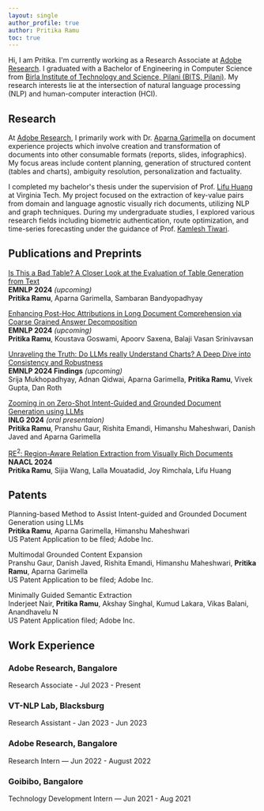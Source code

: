 ```yaml
---
layout: single
author_profile: true
author: Pritika Ramu
toc: true
---
```

Hi, I am Pritika. I'm currently working as a Research Associate at [Adobe Research](https://research.adobe.com/). I graduated with a Bachelor of Engineering in Computer Science from [Birla Institute of Technology and Science, Pilani (BITS, Pilani)](https://www.bits-pilani.ac.in/). My research interests lie at the intersection of natural language processing (NLP) and human-computer interaction (HCI).


## Research

At [Adobe Research](https://research.adobe.com/), I primarily work with Dr. [Aparna Garimella](https://research.adobe.com/person/aparna-garimella/) on document experience projects which involve creation and transformation of documents into other consumable formats (reports, slides, infographics). My focus areas include content planning, generation of structured content (tables and charts), ambiguity resolution, personalization and factuality.

I completed my bachelor's thesis under the supervision of Prof. [Lifu Huang](https://wilburone.github.io/) at Virginia Tech. My project focused on the extraction of key-value pairs from domain and language agnostic visually rich documents, utilizing NLP and graph techniques. During my undergraduate studies, I explored various research fields including biometric authentication, route optimization, and time-series forecasting under the guidance of Prof. [Kamlesh Tiwari](https://ktiwari.in/).


## Publications and Preprints

[Is This a Bad Table? A Closer Look at the Evaluation of Table Generation from Text](https://arxiv.org/abs/2406.14829) 
<br>**EMNLP 2024** *(upcoming)*
<br>**Pritika Ramu**, Aparna Garimella, Sambaran Bandyopadhyay

[Enhancing Post-Hoc Attributions in Long Document Comprehension via Coarse Grained Answer Decomposition](https://www.arxiv.org/abs/2409.17073) 
<br>**EMNLP 2024** *(upcoming)*
<br>**Pritika Ramu**, Koustava Goswami, Apoorv Saxena, Balaji Vasan Srinivavsan

[Unraveling the Truth: Do LLMs really Understand Charts? A Deep Dive into Consistency and Robustness](https://arxiv.org/abs/2407.11229) 
<br>**EMNLP 2024 Findings** *(upcoming)*
<br>Srija Mukhopadhyay, Adnan Qidwai, Aparna Garimella, **Pritika Ramu**, Vivek Gupta, Dan Roth

[Zooming in on Zero-Shot Intent-Guided and Grounded Document Generation using LLMs](https://aclanthology.org/2024.inlg-main.52/) 
<br>**INLG 2024** *(oral presentaion)* 
<br>**Pritika Ramu**, Pranshu Gaur, Rishita Emandi, Himanshu Maheshwari, Danish Javed and Aparna Garimella

[RE<sup>2</sup>: Region-Aware Relation Extraction from Visually Rich Documents](https://aclanthology.org/2024.naacl-long.484/) 
<br>**NAACL 2024** 
<br>**Pritika Ramu**, Sijia Wang, Lalla Mouatadid, Joy Rimchala, Lifu Huang



## Patents

Planning-based Method to Assist Intent-guided and Grounded Document Generation using LLMs
<br>**Pritika Ramu**, Aparna Garimella, Himanshu Maheshwari
<br>US Patent Application to be filed; Adobe Inc.

Multimodal Grounded Content Expansion
<br>Pranshu Gaur, Danish Javed, Rishita Emandi, Himanshu Maheshwari, **Pritika Ramu**, Aparna
Garimella
<br>US Patent Application to be filed; Adobe Inc.

Minimally Guided Semantic Extraction
<br>Inderjeet Nair, **Pritika Ramu**, Akshay Singhal, Kumud Lakara, Vikas Balani, Anandhavelu N
<br>US Patent Application filed; Adobe Inc.

## Work Experience


### Adobe Research, Bangalore
Research Associate - Jul 2023 - Present

### VT-NLP Lab, Blacksburg
Research Assistant - Jan 2023 - Jun 2023

### Adobe Research, Bangalore
Research Intern — Jun 2022 - August 2022

### Goibibo, Bangalore
Technology Development Intern — Jun 2021 - Aug 2021

